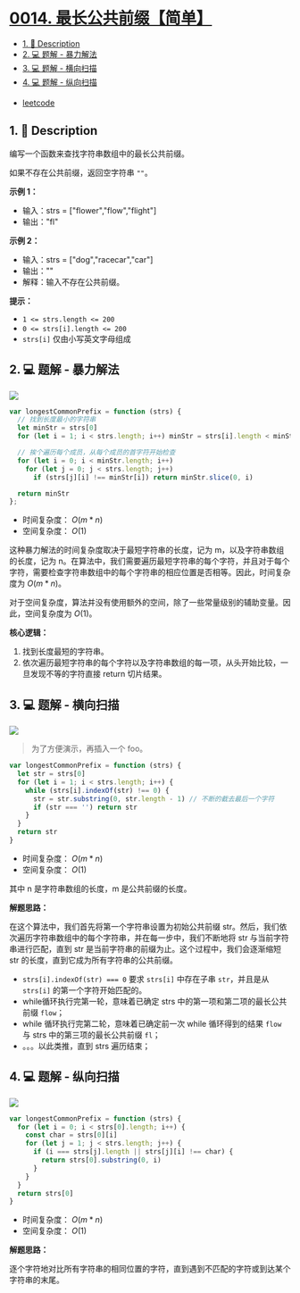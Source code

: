 # [0014. 最长公共前缀【简单】](https://github.com/Tdahuyou/leetcode/tree/main/0014.%20%E6%9C%80%E9%95%BF%E5%85%AC%E5%85%B1%E5%89%8D%E7%BC%80%E3%80%90%E7%AE%80%E5%8D%95%E3%80%91)

<!-- region:toc -->
- [1. 📝 Description](#1--description)
- [2. 💻 题解 - 暴力解法](#2--题解---暴力解法)
- [3. 💻 题解 - 横向扫描](#3--题解---横向扫描)
- [4. 💻 题解 - 纵向扫描](#4--题解---纵向扫描)
<!-- endregion:toc -->
- [leetcode](https://leetcode.cn/problems/longest-common-prefix)

## 1. 📝 Description

编写一个函数来查找字符串数组中的最长公共前缀。

如果不存在公共前缀，返回空字符串 `""`。

**示例 1：**

- 输入：strs = ["flower","flow","flight"]
- 输出："fl"

**示例 2：**

- 输入：strs = ["dog","racecar","car"]
- 输出：""
- 解释：输入不存在公共前缀。

**提示：**

- `1 <= strs.length <= 200`
- `0 <= strs[i].length <= 200`
- `strs[i]` 仅由小写英文字母组成

## 2. 💻 题解 - 暴力解法

![](md-imgs/2024-09-25-16-39-11.png)

```javascript
var longestCommonPrefix = function (strs) {
  // 找到长度最小的字符串
  let minStr = strs[0]
  for (let i = 1; i < strs.length; i++) minStr = strs[i].length < minStr.length ? strs[i] : minStr

  // 挨个遍历每个成员，从每个成员的首字符开始检查
  for (let i = 0; i < minStr.length; i++)
    for (let j = 0; j < strs.length; j++)
      if (strs[j][i] !== minStr[i]) return minStr.slice(0, i)

  return minStr
};
```

- 时间复杂度： $O(m*n)$
- 空间复杂度： $O(1)$

这种暴力解法的时间复杂度取决于最短字符串的长度，记为 m，以及字符串数组的长度，记为 n。在算法中，我们需要遍历最短字符串的每个字符，并且对于每个字符，需要检查字符串数组中的每个字符串的相应位置是否相等。因此，时间复杂度为 $O(m*n)$。

对于空间复杂度，算法并没有使用额外的空间，除了一些常量级别的辅助变量。因此，空间复杂度为 $O(1)$。

**核心逻辑：**

1. 找到长度最短的字符串。
2. 依次遍历最短字符串的每个字符以及字符串数组的每一项，从头开始比较，一旦发现不等的字符直接 return 切片结果。

## 3. 💻 题解 - 横向扫描

![](md-imgs/2024-09-25-16-41-28.png)

> 为了方便演示，再插入一个 foo。

```javascript
var longestCommonPrefix = function (strs) {
  let str = strs[0]
  for (let i = 1; i < strs.length; i++) {
    while (strs[i].indexOf(str) !== 0) {
      str = str.substring(0, str.length - 1) // 不断的截去最后一个字符
      if (str === '') return str
    }
  }
  return str
}
```

- 时间复杂度： $O(m*n)$
- 空间复杂度： $O(1)$

其中 n 是字符串数组的长度，m 是公共前缀的长度。

**解题思路：**

在这个算法中，我们首先将第一个字符串设置为初始公共前缀 str。然后，我们依次遍历字符串数组中的每个字符串，并在每一步中，我们不断地将 str 与当前字符串进行匹配，直到 str 是当前字符串的前缀为止。这个过程中，我们会逐渐缩短 str 的长度，直到它成为所有字符串的公共前缀。

- `strs[i].indexOf(str) === 0` 要求 `strs[i]` 中存在子串 `str`，并且是从 `strs[i]` 的第一个字符开始匹配的。
- while循环执行完第一轮，意味着已确定 strs 中的第一项和第二项的最长公共前缀 `flow`；
- while 循环执行完第二轮，意味着已确定前一次 while 循环得到的结果 `flow` 与 strs 中的第三项的最长公共前缀 `fl`；
- 。。。以此类推，直到 strs 遍历结束；

## 4. 💻 题解 - 纵向扫描

![](md-imgs/2024-09-25-16-42-01.png)

```javascript
var longestCommonPrefix = function (strs) {
  for (let i = 0; i < strs[0].length; i++) {
    const char = strs[0][i]
    for (let j = 1; j < strs.length; j++) {
      if (i === strs[j].length || strs[j][i] !== char) {
        return strs[0].substring(0, i)
      }
    }
  }
  return strs[0]
}
```

- 时间复杂度： $O(m*n)$
- 空间复杂度： $O(1)$

**解题思路：**

逐个字符地对比所有字符串的相同位置的字符，直到遇到不匹配的字符或到达某个字符串的末尾。





